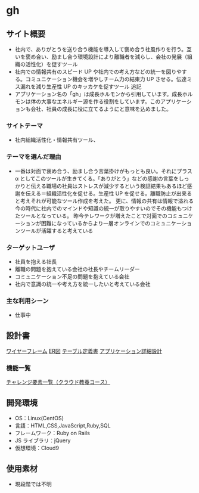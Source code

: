 # gh

## サイト概要

- 社内で、ありがとうを送り合う機能を導入して褒め合う社風作りを行う。互いを褒め合い、励まし合う環境設計により離職者を減らし、会社の発展（組織の活性化）を促すツール
- 社内での情報共有のスピード UP や社内での考え方などの統一を図りやする。コミュニケーション機会を増やしチーム力の結束力 UP させる。伝達ミス漏れを減り生産性 UP のキッカケを促すツール
追記
- アプリケーション名の「gh」は成長ホルモンから引用しています。成長ホルモンは体の大事なエネルギー源を作る役割をしています。このアプリケーションも会社、社員の成長に役に立てるようにと意味を込めました。

### サイトテーマ

- 社内組織活性化・情報共有ツール、

### テーマを選んだ理由

- 一番は対面で褒め合う、励まし合う言葉掛けがもっとも良い。それにプラス α としてこのツールが生きてくる。「ありがとう」などの感謝の言葉をしっかりと伝える職場の社員はストレスが減少するという検証結果もあるほど感謝を伝える＝組織活性化を促せる。生産性 UP を促せる。離職防止が出来ると考えそれが可能なツール作成を考えた。
更に、情報の共有は情報で溢れる今の時代に社内でのマインドや知識の統一が取りやすいのでその機能もつけたツールとなっている。
昨今テレワークが増えたことで対面でのコミュニケーションが困難になっているからより一層オンラインでのコミュニケーションツールが活躍すると考えている

### ターゲットユーザ

- 社員を抱える社長
- 離職の問題を抱えている会社の社長やチームリーダー
- コミュニケーション不足の問題を抱えている会社
- 社内で意識の統一や考え方を統一したいと考えている会社

### 主な利用シーン

- 仕事中

## 設計書
[ワイヤーフレーム](https://drive.google.com/file/d/1bfVt2w62z_OGugz4CAd7FfIdTvjhirMQ/view?usp=sharing)
[ER図](https://drive.google.com/file/d/11eRNl0D0PFi2TR0-EJmzYdUQ9pyyz7ZW/view?usp=sharing)
[テーブル定義書](https://docs.google.com/spreadsheets/d/1yW6YaCIGWfqaHY9oATC1Z4B2x8yCrixkLq39YW-Vhf4/edit?usp=sharing)
[アプリケーション詳細設計](https://docs.google.com/spreadsheets/d/15SkEjhwmZPTl5q9tCT_wQhRLYlbsfW0hE6EAOrWjYMg/edit?usp=sharing)

### 機能一覧

[チャレンジ要素一覧（クラウド教養コース）](https://docs.google.com/spreadsheets/d/11vT-CJ0CDWwTn9ZXgUuaOOzv-lBLKihAXkJZgoRSDSo/edit?usp=sharing)

## 開発環境

- OS：Linux(CentOS)
- 言語：HTML,CSS,JavaScript,Ruby,SQL
- フレームワーク：Ruby on Rails
- JS ライブラリ：jQuery
- 仮想環境：Cloud9

## 使用素材

- 現段階では不明
